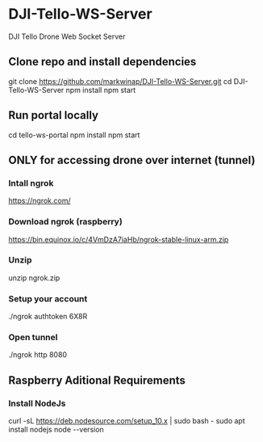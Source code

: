 # DJI-Tello-WS-Server

DJI Tello Drone Web Socket Server

## Clone repo and install dependencies

git clone https://github.com/markwinap/DJI-Tello-WS-Server.git
cd DJI-Tello-WS-Server
npm install
npm start

## Run portal locally

cd tello-ws-portal
npm install
npm start

## ONLY for accessing drone over internet (tunnel)

### Intall ngrok

https://ngrok.com/

### Download ngrok (raspberry)

https://bin.equinox.io/c/4VmDzA7iaHb/ngrok-stable-linux-arm.zip

### Unzip

unzip ngrok.zip

### Setup your account

./ngrok authtoken 6X8R

### Open tunnel

./ngrok http 8080

## Raspberry Aditional Requirements

### Install NodeJs

curl -sL https://deb.nodesource.com/setup_10.x | sudo bash -
sudo apt install nodejs
node --version
